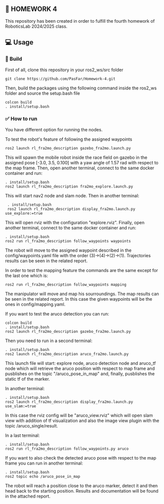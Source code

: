 ##      📔 HOMEWORK 4
This repository has been created in order to fulfill the fourth homework of RoboticsLab 2024/2025 class. 

## 💻 Usage 
###      🔨 Build
First of all, clone this repository in your ros2_ws/src folder
```
git clone https://github.com/PasFar/Homework-4.git
```
Then, build the packages using the following command inside the ros2_ws folder and source the setup.bash file 
```
colcon build
. install/setup.bash
```
### ✅ How to run
You have different option for running the nodes.

To test the robot's feature of following the assigned waypoints
   ```
ros2 launch rl_fra2mo_description gazebo_fra2mo.launch.py
   ```
This will spawn the mobile robot inside the race field on gazebo in the assigned pose [-3.0, 3.5, 0.100] with a yaw angle of 1.57 rad with respect to the map frame.
Then, open another terminal, connect to the same docker container and run:
   ```
   . install/setup.bash
   ros2 launch rl_fra2mo_description fra2mo_explore.launch.py
   ```
This will start nav2 node and slam node. Then in another terminal:
   ```
    . install/setup.bash
    ros2 launch rl_fra2mo_description display_fra2mo.launch.py use_explore:=true
   ```
This will open rviz with the configuration "explore.rviz".
Finally, open another terminal, connect to the same docker container and run:
   ```
   . install/setup.bash
   ros2 run rl_fra2mo_description follow_waypoints waypoints
   ```
The robot will move to the assigned waypoint described in the config/waypoints.yaml file with the order (3)->(4)->(2)->(1).
Trajectories results can be seen in the related report.

In order to test the mapping feature the commands are the same except for the last one which is: 
   ```
   ros2 run rl_fra2mo_description follow_waypoints mapping
   ```
The manipulator will move and map his sourroundings. The map results can be seen in the related report. 
In this case the given waypoints will be the ones in config/mapping.yaml.

If you want to test the aruco detection you can run:
   ```
   colcon build
   . install/setup.bash
   ros2 launch rl_fra2mo_description gazebo_fra2mo.launch.py
   ```
Then you need to run in a second terminal: 
   ```
   . install/setup.bash
   ros2 launch rl_fra2mo_description aruco_fra2mo.launch.py 
   ```
This launch file will start: explore node, aruco detection node and aruco_tf node which will retrieve the aruco position with respect to map frame and pusblishes on the topic "/aruco_pose_in_map" and, finally, pusblishes the static tf of the marker.

In another terminal: 
   ```
   . install/setup.bash
   ros2 launch rl_fra2mo_description display_fra2mo.launch.py use_slam:=true
   ```
In this case the rviz config will be "aruco_view.rviz" which will open slam view with addition of tf visualization and also the image view plugin with the topic /aruco_single/result.

In a last terminal: 
   ```
   . install/setup.bash
   ros2 run rl_fra2mo_description follow_waypoints.py aruco
   ```
If you want to also check the detected aruco pose with respect to the map frame you can run in another terminal: 
   ```
   . install/setup.bash
   ros2 topic echo /aruco_pose_in_map
   ```
The robot will reach a position close to the aruco marker, detect it and then head back to the starting position.
Results and documentation will be found in the attached report. 
